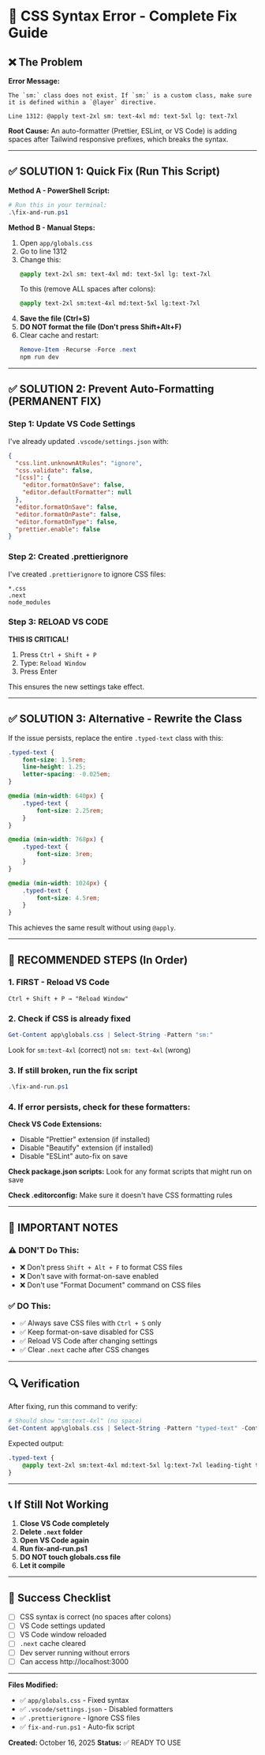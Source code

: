 # 🔧 CSS Syntax Error - Complete Fix Guide

## ❌ The Problem

**Error Message:**
```
The `sm:` class does not exist. If `sm:` is a custom class, make sure it is defined within a `@layer` directive.

Line 1312: @apply text-2xl sm: text-4xl md: text-5xl lg: text-7xl
```

**Root Cause:** 
An auto-formatter (Prettier, ESLint, or VS Code) is adding spaces after Tailwind responsive prefixes, which breaks the syntax.

---

## ✅ SOLUTION 1: Quick Fix (Run This Script)

**Method A - PowerShell Script:**
```powershell
# Run this in your terminal:
.\fix-and-run.ps1
```

**Method B - Manual Steps:**
1. Open `app/globals.css`
2. Go to line 1312
3. Change this:
   ```css
   @apply text-2xl sm: text-4xl md: text-5xl lg: text-7xl
   ```
   To this (remove ALL spaces after colons):
   ```css
   @apply text-2xl sm:text-4xl md:text-5xl lg:text-7xl
   ```
4. **Save the file (Ctrl+S)**
5. **DO NOT format the file (Don't press Shift+Alt+F)**
6. Clear cache and restart:
   ```powershell
   Remove-Item -Recurse -Force .next
   npm run dev
   ```

---

## ✅ SOLUTION 2: Prevent Auto-Formatting (PERMANENT FIX)

### Step 1: Update VS Code Settings
I've already updated `.vscode/settings.json` with:
```json
{
  "css.lint.unknownAtRules": "ignore",
  "css.validate": false,
  "[css]": {
    "editor.formatOnSave": false,
    "editor.defaultFormatter": null
  },
  "editor.formatOnSave": false,
  "editor.formatOnPaste": false,
  "editor.formatOnType": false,
  "prettier.enable": false
}
```

### Step 2: Created .prettierignore
I've created `.prettierignore` to ignore CSS files:
```
*.css
.next
node_modules
```

### Step 3: **RELOAD VS CODE**
**THIS IS CRITICAL!**
1. Press `Ctrl + Shift + P`
2. Type: `Reload Window`
3. Press Enter

This ensures the new settings take effect.

---

## ✅ SOLUTION 3: Alternative - Rewrite the Class

If the issue persists, replace the entire `.typed-text` class with this:

```css
.typed-text {
    font-size: 1.5rem;
    line-height: 1.25;
    letter-spacing: -0.025em;
}

@media (min-width: 640px) {
    .typed-text {
        font-size: 2.25rem;
    }
}

@media (min-width: 768px) {
    .typed-text {
        font-size: 3rem;
    }
}

@media (min-width: 1024px) {
    .typed-text {
        font-size: 4.5rem;
    }
}
```

This achieves the same result without using `@apply`.

---

## 🎯 RECOMMENDED STEPS (In Order)

### 1. **FIRST - Reload VS Code**
```
Ctrl + Shift + P → "Reload Window"
```

### 2. **Check if CSS is already fixed**
```powershell
Get-Content app\globals.css | Select-String -Pattern "sm:"
```

Look for `sm:text-4xl` (correct) not `sm: text-4xl` (wrong)

### 3. **If still broken, run the fix script**
```powershell
.\fix-and-run.ps1
```

### 4. **If error persists, check for these formatters:**

**Check VS Code Extensions:**
- Disable "Prettier" extension (if installed)
- Disable "Beautify" extension (if installed)
- Disable "ESLint" auto-fix on save

**Check package.json scripts:**
Look for any format scripts that might run on save

**Check .editorconfig:**
Make sure it doesn't have CSS formatting rules

---

## 🚨 IMPORTANT NOTES

### ⚠️ DON'T Do This:
- ❌ Don't press `Shift + Alt + F` to format CSS files
- ❌ Don't save with format-on-save enabled
- ❌ Don't use "Format Document" command on CSS files

### ✅ DO This:
- ✅ Always save CSS files with `Ctrl + S` only
- ✅ Keep format-on-save disabled for CSS
- ✅ Reload VS Code after changing settings
- ✅ Clear `.next` cache after CSS changes

---

## 🔍 Verification

After fixing, run this command to verify:
```powershell
# Should show "sm:text-4xl" (no space)
Get-Content app\globals.css | Select-String -Pattern "typed-text" -Context 0,2
```

Expected output:
```css
.typed-text {
    @apply text-2xl sm:text-4xl md:text-5xl lg:text-7xl leading-tight tracking-tight;
}
```

---

## 📞 If Still Not Working

1. **Close VS Code completely**
2. **Delete `.next` folder**
3. **Open VS Code again**
4. **Run fix-and-run.ps1**
5. **DO NOT touch globals.css file**
6. **Let it compile**

---

## 🎉 Success Checklist

- [ ] CSS syntax is correct (no spaces after colons)
- [ ] VS Code settings updated
- [ ] VS Code window reloaded
- [ ] `.next` cache cleared
- [ ] Dev server running without errors
- [ ] Can access http://localhost:3000

---

**Files Modified:**
- ✅ `app/globals.css` - Fixed syntax
- ✅ `.vscode/settings.json` - Disabled formatters
- ✅ `.prettierignore` - Ignore CSS files
- ✅ `fix-and-run.ps1` - Auto-fix script

**Created:** October 16, 2025
**Status:** ✅ READY TO USE
